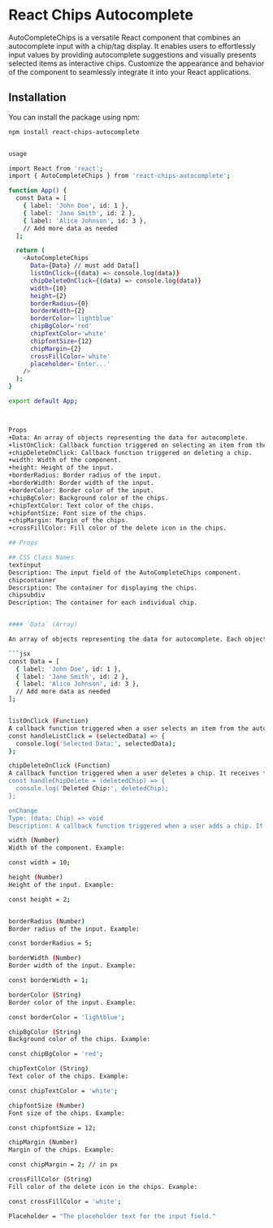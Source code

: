 
# React Chips Autocomplete

AutoCompleteChips is a versatile React component that combines an autocomplete input with a chip/tag display. It enables users to effortlessly input values by providing autocomplete suggestions and visually presents selected items as interactive chips. Customize the appearance and behavior of the component to seamlessly integrate it into your React applications.

## Installation

You can install the package using npm:

```bash
npm install react-chips-autocomplete


usage 

import React from 'react';
import { AutoCompleteChips } from 'react-chips-autocomplete';

function App() {
  const Data = [
    { label: 'John Doe', id: 1 },
    { label: 'Jane Smith', id: 2 },
    { label: 'Alice Johnson', id: 3 },
    // Add more data as needed
  ];

  return (
    <AutoCompleteChips
      Data={Data} // must add Data[]
      listOnClick={(data) => console.log(data)}
      chipDeleteOnClick={(data) => console.log(data)}
      width={10}
      height={2}
      borderRadius={0}
      borderWidth={2}
      borderColor='lightblue'
      chipBgColor='red'
      chipTextColor='white'
      chipfontSize={12}
      chipMargin={2}
      crossFillColor='white'
      placeholder='Enter...'
    />
  );
}

export default App;



Props
+Data: An array of objects representing the data for autocomplete.
+listOnClick: Callback function triggered on selecting an item from the autocomplete list.
+chipDeleteOnClick: Callback function triggered on deleting a chip.
+width: Width of the component.
+height: Height of the input.
+borderRadius: Border radius of the input.
+borderWidth: Border width of the input.
+borderColor: Border color of the input.
+chipBgColor: Background color of the chips.
+chipTextColor: Text color of the chips.
+chipfontSize: Font size of the chips.
+chipMargin: Margin of the chips.
+crossFillColor: Fill color of the delete icon in the chips.

## Props

## CSS Class Names
textinput
Description: The input field of the AutoCompleteChips component.
chipcontainer
Description: The container for displaying the chips.
chipsubdiv
Description: The container for each individual chip.


#### `Data` (Array)

An array of objects representing the data for autocomplete. Each object should have at least a `label` and an `id`. Example:

```jsx
const Data = [
  { label: 'John Doe', id: 1 },
  { label: 'Jane Smith', id: 2 },
  { label: 'Alice Johnson', id: 3 },
  // Add more data as needed
];


listOnClick (Function)
A callback function triggered when a user selects an item from the autocomplete list. It receives the selected data as an argument. Example:
const handleListClick = (selectedData) => {
  console.log('Selected Data:', selectedData);
};

chipDeleteOnClick (Function)
A callback function triggered when a user deletes a chip. It receives the deleted chip's data as an argument. Example:
const handleChipDelete = (deletedChip) => {
  console.log('Deleted Chip:', deletedChip);
};

onChange
Type: (data: Chip) => void
Description: A callback function triggered when a user adds a chip. It receives the added chip's data as an argument.

width (Number)
Width of the component. Example:

const width = 10;

height (Number)
Height of the input. Example:

const height = 2;


borderRadius (Number)
Border radius of the input. Example:

const borderRadius = 5;

borderWidth (Number)
Border width of the input. Example:

const borderWidth = 1;

borderColor (String)
Border color of the input. Example:

const borderColor = 'lightblue';

chipBgColor (String)
Background color of the chips. Example:

const chipBgColor = 'red';  

chipTextColor (String)
Text color of the chips. Example:

const chipTextColor = 'white';

chipfontSize (Number)
Font size of the chips. Example:

const chipfontSize = 12;

chipMargin (Number)
Margin of the chips. Example:

const chipMargin = 2; // in px

crossFillColor (String)
Fill color of the delete icon in the chips. Example:

const crossFillColor = 'white';

Placeholder = "The placeholder text for the input field."

